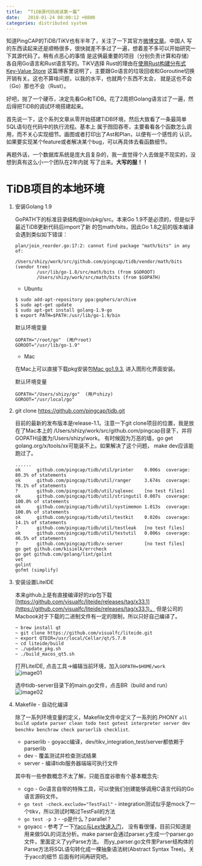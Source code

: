 ```yaml
---
title:  “TiDB源代码阅读第一篇”
date:   2018-01-24 08:00:12 +0800
categories: distributed system
---
```


知道PingCAP的TiDB/TiKV也有半年了，关注了一下其官方[微博文章](https://pingcap.com/blog-cn/)。中国人
写的东西读起来还是顺畅很多，很快就差不多过了一遍，想着差不多可以开始研究一下其源代码了。稍有点恶心的事情
是这俩最重要的项目（分别负责计算和存储）各自用Go语言和Rust语言写的。TiKV选择
Rust的理由在[使用Rust构建分布式Key-Value Store](https://pingcap.com/blog-cn/rust-key-value-store/)
这篇博客里说明了，主要跟Go语言的垃圾回收和Goroutine切换开销有关。这也不算啥问题，以我的水平，也就两个东西不太会，
就是这也不会（Go）那也不会（Rust）。


好吧，抛了一个硬币，决定先看Go和TiDB。花了2周把Golang语言过了一遍，然后得把TiDB的调试环境搭建起来。

首先说一下，这个系列文章从零开始搭建TiDB环境，然后大致看了一条最简单SQL语句在代码中的执行流程。基本上
属于囫囵吞枣，主要看看各个函数怎么调用，而不关心实现细节。画图或者打印出了Ast和Plan，以便有一个感性的
认识。如果要实现某个feature或者解决某个bug，可以再具体去看函数细节。

再题外话，一个数据库系统是庞大且复杂的，我一直觉得个人去做是不现实的，没想到真有这么小一个团队在2年内就
写了出来。**大写的服！！**

# TiDB项目的本地环境

1. 安装Golang 1.9

    GoPATH下的标准目录结构是bin/pkg/src。本来Go 1.9不是必须的，但是似乎最近TiDB更新代码后import了新
    的包math/bits，因此Go 1.8之前的版本编译会遇到类似如下错误：
    ```shell
    plan/join_reorder.go:17:2: cannot find package "math/bits" in any of:
           	/Users/shizy/work/src/github.com/pingcap/tidb/vendor/math/bits (vendor tree)
           	/usr/lib/go-1.8/src/math/bits (from $GOROOT)
           	/Users/shizy/work/src/math/bits (from $GOPATH)
    ```

    - Ubuntu

    ```shell
    $ sudo add-apt-repository ppa:gophers/archive
    $ sudo apt-get update
    $ sudo apt-get install golang-1.9-go
    $ export PATH=$PATH:/usr/lib/go-1.9/bin
    ```
    默认环境变量
    ```shell
    GOPATH="/root/go"  (用户root)
    GOROOT="/usr/lib/go-1.9"
    ```

    - Mac

    在Mac上可以直接下载pkg安装包[Mac go1.9.3](https://dl.google.com/go/go1.9.3.darwin-amd64.pkg),
    进入图形化界面安装。

    默认环境变量
    ```shell
    GOPATH="/Users/shizy/go"  (用户shizy)
    GOROOT="/usr/local/go"
    ```

2. git clone https://github.com/pingcap/tidb.git

    目前的最新的发布版本是release-1.1。注意一下git clone项目的位置，我是放在了Mac本上的
    /Users/shizy/work/src/github.com/pingcap目录下，并将GOPATH设置为/Users/shizy/work。
    有时候因为万恶的墙，go get golang.org/x/tools/xx可能装不上。如果解决了这个问题，
    make dev应该能跑过了。
    ```shell
    ......
    ok     	github.com/pingcap/tidb/util/printer   	0.006s 	coverage: 80.3% of statements
    ok     	github.com/pingcap/tidb/util/ranger    	3.674s 	coverage: 78.1% of statements
    ?      	github.com/pingcap/tidb/util/sqlexec   	[no test files]
    ok     	github.com/pingcap/tidb/util/stringutil	0.007s 	coverage: 100.0% of statements
    ok     	github.com/pingcap/tidb/util/systimemon	1.013s 	coverage: 100.0% of statements
    ok     	github.com/pingcap/tidb/util/testkit   	0.020s 	coverage: 14.1% of statements
    ?      	github.com/pingcap/tidb/util/testleak  	[no test files]
    ok     	github.com/pingcap/tidb/util/testutil  	0.006s 	coverage: 46.5% of statements
    ?      	github.com/pingcap/tidb/x-server       	[no test files]
    go get github.com/kisielk/errcheck
    go get github.com/golang/lint/golint
    vet
    golint
    gofmt (simplify)
    ```

3. 安装设置LiteIDE

    本来github上是有直接编译好的zip包下载
    [https://github.com/visualfc/liteide/releases/tag/x33.1](https://github.com/visualfc/liteide/releases/tag/x33.1)，
    但是公司的Macbook对于下载的二进制文件有一定的限制，所以只好自己编译了。
    ```shell
    ~ brew install qt
    ~ git clone https://github.com/visualfc/liteide.git
    ~ export QTDIR=/usr/local/Cellar/qt/5.7.0
    ~ cd liteide/build
    ~ ./update_pkg.sh
    ~ ./build_macos_qt5.sh
    ```

    打开LiteIDE, 点击工具->编辑当前环境，加入`GOPATH=$HOME/work`  
    ![image01]({{site.baseurl}}/image/liteide-env.png)

    选中tidb-server目录下的main.go文件，点击BR（build and run）  
    ![image02]({{site.baseurl}}/image/liteide-main.png)

4. Makefile - 自动化编译

    除了一系列环境变量的定义，Makefile文件中定义了一系列的.PHONY
    `all build update parser clean todo test gotest interpreter server dev benchkv benchraw check parserlib checklist`.

    * parserlib -  goyacc编译，dev/tikv_integration_test/server都依赖于parserlib
    * dev - 覆盖测试并检查测试结果
    * server - 编译tidb服务器端端可执行文件

    其中有一些参数概念不太了解，只能百度谷歌有个基本概念先:
    * cgo - Go语言自带的特殊工具，可以使我们创建能够调用C语言代码的Go语言源码文件。
    * `go test -check.exclude="TestFail"` - integration测试似乎是mock了一个tikv，所以测试时略过TestFail的方法
    * `go test -p 3` - -p是什么？parallel？
    * goyacc - 参考了一下[Yacc与Lex快速入门](https://www.ibm.com/developerworks/cn/linux/sdk/lex/index.html)，
      没有看很懂，目前只知道是用来做SQL的词法分析。make parser会通过parser.y生成一个parser.go文件，里面定义了yyParse方法。
      而yy_parser.go文件里Parser结构体的Parse方法将SQL语句转化成一棵抽象语法树(Abstract Syntax Tree)。关于yacc的细节
      后面有时间再研究吧。
